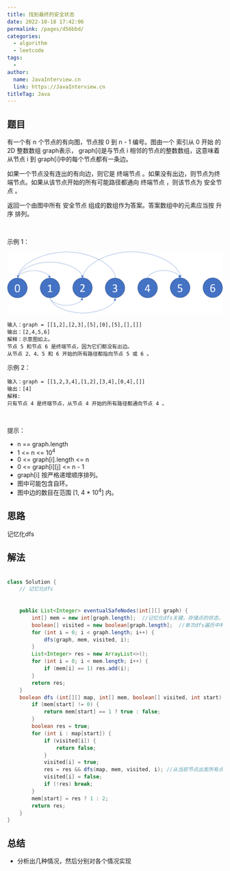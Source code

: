 ```yaml
---
title: 找到最终的安全状态
date: 2022-10-18 17:42:06
permalink: /pages/d56bbd/
categories:
  - algorithm
  - leetcode
tags:
  - 
author: 
  name: JavaInterview.cn
  link: https://JavaInterview.cn
titleTag: Java
---
```



## 题目

有一个有 n 个节点的有向图，节点按 0 到 n - 1 编号。图由一个 索引从 0 开始 的 2D 整数数组 graph表示， graph[i]是与节点 i 相邻的节点的整数数组，这意味着从节点 i 到 graph[i]中的每个节点都有一条边。

如果一个节点没有连出的有向边，则它是 终端节点 。如果没有出边，则节点为终端节点。如果从该节点开始的所有可能路径都通向 终端节点 ，则该节点为 安全节点 。

返回一个由图中所有 安全节点 组成的数组作为答案。答案数组中的元素应当按 升序 排列。

 

示例 1：

![](../../../media/pictures/leetcode/picture1.png)


    输入：graph = [[1,2],[2,3],[5],[0],[5],[],[]]
    输出：[2,4,5,6]
    解释：示意图如上。
    节点 5 和节点 6 是终端节点，因为它们都没有出边。
    从节点 2、4、5 和 6 开始的所有路径都指向节点 5 或 6 。
示例 2：

    输入：graph = [[1,2,3,4],[1,2],[3,4],[0,4],[]]
    输出：[4]
    解释:
    只有节点 4 是终端节点，从节点 4 开始的所有路径都通向节点 4 。
 

提示：

- n == graph.length
- 1 <= n <= 10<sup>4</sup>
- 0 <= graph[i].length <= n
- 0 <= graph[i][j] <= n - 1
- graph[i] 按严格递增顺序排列。
- 图中可能包含自环。
- 图中边的数目在范围 [1, 4 * 10<sup>4</sup>] 内。


## 思路

记忆化dfs

## 解法
```java

class Solution {
    // 记忆化dfs


    public List<Integer> eventualSafeNodes(int[][] graph) {
        int[] mem = new int[graph.length];  //记忆化dfs关键，存储点的状态，0未访问，1安全点，2非安全点；
        boolean[] visited = new boolean[graph.length];  //单次dfs遍历中判断点是否访问过
        for (int i = 0; i < graph.length; i++) {
            dfs(graph, mem, visited, i);
        }
        List<Integer> res = new ArrayList<>();
        for (int i = 0; i < mem.length; i++) {
            if (mem[i] == 1) res.add(i);
        }
        return res;
    }
    boolean dfs (int[][] map, int[] mem, boolean[] visited, int start) {
        if (mem[start] != 0) {
            return mem[start] == 1 ? true : false;
        }
        boolean res = true;
        for (int i : map[start]) {
            if (visited[i]) {
                return false;
            }
            visited[i] = true;
            res = res && dfs(map, mem, visited, i); //从当前节点出发所有点都是安全的则为安全，否则为不安全；
            visited[i] = false;
            if (!res) break;
        }
        mem[start] = res ? 1 : 2;
        return res;
    }
}
```

## 总结

- 分析出几种情况，然后分别对各个情况实现 

